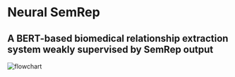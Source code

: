 # Neural SemRep
## A BERT-based biomedical relationship extraction system weakly supervised by SemRep output

![flowchart](https://github.com/jvasilakes/neural_semrep/graphics/study_design.jpg)
